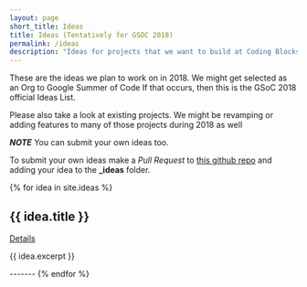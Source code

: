 ```yaml
---
layout: page
short_title: Ideas
title: Ideas (Tentatively for GSOC 2018)
permalink: /ideas
description: "Ideas for projects that we want to build at Coding Blocks"
---
```


These are the ideas we plan to work on in 2018.
We might get selected as an Org to Google Summer of Code
If that occurs, then this is the GSoC 2018 official Ideas List.

Please also take a look at existing projects. We might be revamping
or adding features to many of those projects during 2018 as well

**_NOTE_** You can submit your own ideas too.


To submit your own ideas
make a *Pull Request* to [this github repo](https://github.com/coding-blocks/lab.codingblocks.com)
and adding your idea to the **_ideas** folder.




{% for idea in site.ideas %}
<h2 class="idea-link">  {{ idea.title }} </h2>
<a href="{{ idea.url }}"> Details </a>
<p>
{{ idea.excerpt }}
</p>
-------
{% endfor %}
